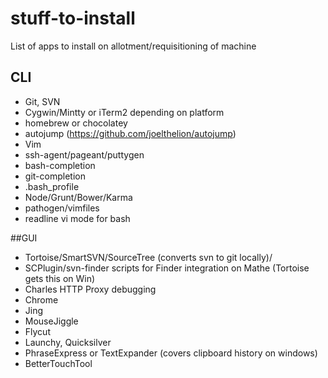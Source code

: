 # stuff-to-install
List of apps to install on allotment/requisitioning of machine

## CLI
- Git, SVN
- Cygwin/Mintty or iTerm2 depending on platform
- homebrew or chocolatey
- autojump (https://github.com/joelthelion/autojump)
- Vim
- ssh-agent/pageant/puttygen
- bash-completion
- git-completion
- .bash_profile
- Node/Grunt/Bower/Karma
- pathogen/vimfiles
- readline vi mode for bash

##GUI
- Tortoise/SmartSVN/SourceTree (converts svn to git locally)/
- SCPlugin/svn-finder scripts for Finder integration on Mathe (Tortoise gets this on Win)
- Charles HTTP Proxy debugging
- Chrome
- Jing
- MouseJiggle
- Flycut
- Launchy, Quicksilver
- PhraseExpress or TextExpander (covers clipboard history on windows)
- BetterTouchTool
